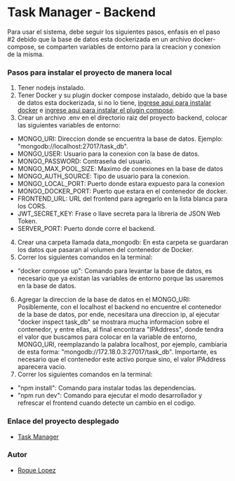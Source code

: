 # Task Manager - Backend

Para usar el sistema, debe seguir los siguientes pasos, enfasis en el paso #2 debido que la base de datos esta dockerizada en un archivo docker-compose, se comparten variables de entorno para la creacion y conexion de la misma.

### Pasos para instalar el proyecto de manera local
1) Tener nodejs instalado.
2) Tener Docker y su plugin docker compose instalado, debido que la base de datos esta dockerizada, si no lo tiene, [ingrese aqui para instalar docker](https://docs.docker.com/engine/install/) e [ingrese aqui para instalar el plugin compose](https://docs.docker.com/compose/install/).
3) Crear un archivo .env en el directorio raiz del proyecto backend, colocar las siguientes variables de entorno:
- MONGO_URI: Direccion donde se encuentra la base de datos. Ejemplo: "mongodb://localhost:27017/task_db".
- MONGO_USER: Usuario para la conexion con la base de datos.
- MONGO_PASSWORD: Contraseña del usuario.
- MONGO_MAX_POOL_SIZE: Maximo de conexiones en la base de datos
- MONGO_AUTH_SOURCE: Tipo de usuario para la conexion.
- MONGO_LOCAL_PORT: Puerto donde estara expuesto para la conexion
- MONGO_DOCKER_PORT: Puerto que estara en el contenedor de docker.
- FRONTEND_URL: URL del frontend para agregarlo en la lista blanca para los CORS.
- JWT_SECRET_KEY: Frase o llave secreta para la libreria de JSON Web Token.
- SERVER_PORT: Puerto donde corre el backend.
4) Crear una carpeta llamada data_mongodb: En esta carpeta se guardaran los datos que pasaran al volumen del contenedor de Docker.
5) Correr los siguientes comandos en la terminal:
- "docker compose up": Comando para levantar la base de datos, es necesario que ya existan las variables de entorno porque las usaremos en la base de datos.
6) Agregar la direccion de la base de datos en el MONGO_URI: Posiblemente, con el localhost el backend no encuentre el contenedor de la base de datos, por ende, necesitara una direccion ip, al ejecutar "docker inspect task_db" se mostrara mucha informacion sobre el contenedor, y entre ellas, al final encontrara "IPAddress", donde tendra el valor que buscamos para colocar en la variable de entorno, MONGO_URI, reemplazando la palabra localhost, por ejemplo, cambiaria de esta forma: "mongodb://172.18.0.3:27017/task_db". Importante, es necesario que el contenedor este activo porque sino, el valor IPAddress aparecera vacio.
7) Correr los siguientes comandos en la terminal:
- "npm install": Comando para instalar todas las dependencias.
- "npm run dev": Comando para ejecutar el modo desarrollador y refrescar el frontend cuando detecte un cambio en el codigo.

### Enlace del proyecto desplegado
- [Task Manager]()

### Autor
- [Roque Lopez](https://www.linkedin.com/in/roque-lopez-4800731a2/)
